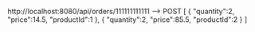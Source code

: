 http://localhost:8080/api/orders/111111111111 --> POST
[
{
"quantity":2,
"price":14.5,
"productId":1
},
{
"quantity":2,
"price":85.5,
"productId":2
}
]
